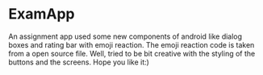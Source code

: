 # ExamApp
An assignment app used some new components of android like dialog boxes and rating bar with emoji reaction.
The emoji reaction code is taken from a open source file.
Well, tried to be bit creative with the styling of the buttons and the screens.
Hope you like it:)
